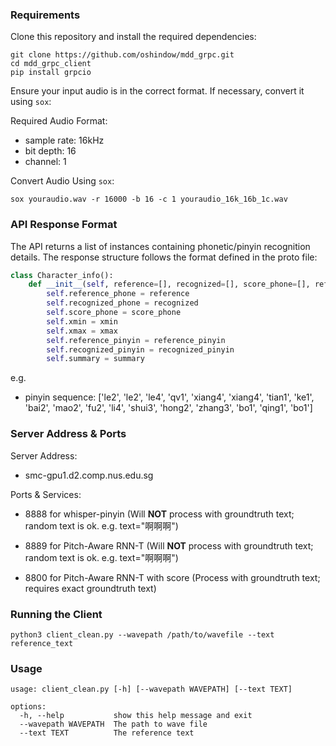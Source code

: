 ### Requirements
Clone this repository and install the required dependencies:
``` shell
git clone https://github.com/oshindow/mdd_grpc.git
cd mdd_grpc_client
pip install grpcio
```

Ensure your input audio is in the correct format. If necessary, convert it using `sox`:

Required Audio Format:

- sample rate: 16kHz
- bit depth: 16
- channel: 1

Convert Audio Using `sox`:
```shell
sox youraudio.wav -r 16000 -b 16 -c 1 youraudio_16k_16b_1c.wav
```

### API Response Format
The API returns a list of instances containing phonetic/pinyin recognition details. The response structure follows the format defined in the proto file:
```python
class Character_info():
    def __init__(self, reference=[], recognized=[], score_phone=[], reference_pinyin=[], recognized_pinyin=[], summary='', xmin=0, xmax=0):
        self.reference_phone = reference
        self.recognized_phone = recognized
        self.score_phone = score_phone 
        self.xmin = xmin
        self.xmax = xmax
        self.reference_pinyin = reference_pinyin
        self.recognized_pinyin = recognized_pinyin
        self.summary = summary
```
e.g.
- pinyin sequence: ['le2', 'le2', 'le4', 'qv1', 'xiang4', 'xiang4', 'tian1', 'ke1', 'bai2', 'mao2', 'fu2', 'li4', 'shui3', 'hong2', 'zhang3', 'bo1', 'qing1', 'bo1']

### Server Address & Ports
Server Address:
- smc-gpu1.d2.comp.nus.edu.sg

Ports & Services:
- 8888 for whisper-pinyin (Will **NOT** process with groundtruth text; random text is ok. e.g. text="啊啊啊")

- 8889 for Pitch-Aware RNN-T (Will **NOT** process with groundtruth text; random text is ok. e.g. text="啊啊啊")

- 8800 for Pitch-Aware RNN-T with score (Process with groundtruth text; requires exact groundtruth text)
### Running the Client

``` shell
python3 client_clean.py --wavepath /path/to/wavefile --text reference_text
```
### Usage
```
usage: client_clean.py [-h] [--wavepath WAVEPATH] [--text TEXT]

options:
  -h, --help           show this help message and exit
  --wavepath WAVEPATH  The path to wave file
  --text TEXT          The reference text
```
